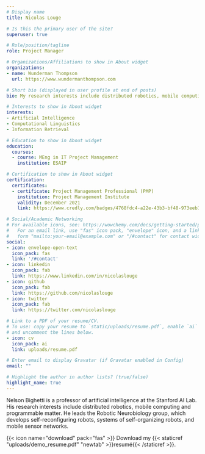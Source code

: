 ```yaml
---
# Display name
title: Nicolas Louge

# Is this the primary user of the site?
superuser: true

# Role/position/tagline
role: Project Manager

# Organizations/Affiliations to show in About widget
organizations:
- name: Wunderman Thompson
  url: https://www.wundermanthompson.com

# Short bio (displayed in user profile at end of posts)
bio: My research interests include distributed robotics, mobile computing and programmable matter.

# Interests to show in About widget
interests:
- Artificial Intelligence
- Computational Linguistics
- Information Retrieval

# Education to show in About widget
education:
  courses:
  - course: MEng in IT Project Management
    institution: ESAIP

# Certification to show in About widget
certification:
  certificates:
  - certificate: Project Management Professional (PMP)
    institution: Project Management Institute
    validity: December 2021
    link: https://www.credly.com/badges/4768fdc4-a22e-43b3-bf48-973eeb1bebc4/linked_in_profile

# Social/Academic Networking
# For available icons, see: https://wowchemy.com/docs/getting-started/page-builder/#icons
#   For an email link, use "fas" icon pack, "envelope" icon, and a link in the
#   form "mailto:your-email@example.com" or "/#contact" for contact widget.
social:
- icon: envelope-open-text
  icon_pack: fas
  link: '/#contact'
- icon: linkedin
  icon_pack: fab
  link: https://www.linkedin.com/in/nicolaslouge
- icon: github
  icon_pack: fab
  link: https://github.com/nicolaslouge
- icon: twitter
  icon_pack: fab
  link: https://twitter.com/nicolaslouge

# Link to a PDF of your resume/CV.
# To use: copy your resume to `static/uploads/resume.pdf`, enable `ai` icons in `params.toml`, 
# and uncomment the lines below.
- icon: cv
  icon_pack: ai
  link: uploads/resume.pdf

# Enter email to display Gravatar (if Gravatar enabled in Config)
email: ""

# Highlight the author in author lists? (true/false)
highlight_name: true
---
```


Nelson Bighetti is a professor of artificial intelligence at the Stanford AI Lab. His research interests include distributed robotics, mobile computing and programmable matter. He leads the Robotic Neurobiology group, which develops self-reconfiguring robots, systems of self-organizing robots, and mobile sensor networks.

{{< icon name="download" pack="fas" >}} Download my {{< staticref "uploads/demo_resume.pdf" "newtab" >}}resumé{{< /staticref >}}.
